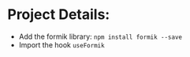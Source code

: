 # Project Details:

- Add the formik library: `npm install formik --save`
- Import the hook `useFormik`